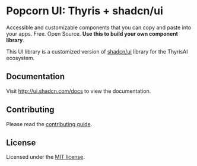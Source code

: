 # Popcorn UI: Thyris + shadcn/ui

Accessible and customizable components that you can copy and paste into your apps. Free. Open Source. **Use this to build your own component library**.

This UI library is a customized version of [shadcn/ui](https://github.com/shadcn-ui/ui) library for the ThyrisAI ecosystem.

## Documentation

Visit http://ui.shadcn.com/docs to view the documentation.

## Contributing

Please read the [contributing guide](/CONTRIBUTING.md).

## License

Licensed under the [MIT license](https://github.com/thyrisai/ui/blob/main/LICENSE.md).
